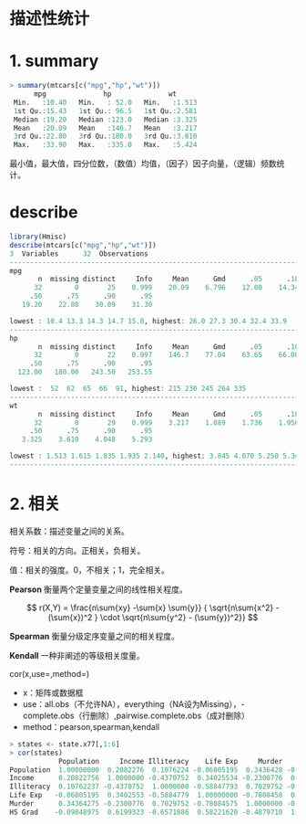 # 描述性统计

# 1. summary

```r
> summary(mtcars[c("mpg","hp","wt")])
      mpg              hp              wt       
 Min.   :10.40   Min.   : 52.0   Min.   :1.513  
 1st Qu.:15.43   1st Qu.: 96.5   1st Qu.:2.581  
 Median :19.20   Median :123.0   Median :3.325  
 Mean   :20.09   Mean   :146.7   Mean   :3.217  
 3rd Qu.:22.80   3rd Qu.:180.0   3rd Qu.:3.610  
 Max.   :33.90   Max.   :335.0   Max.   :5.424  
```

最小值，最大值，四分位数，（数值）均值，（因子）因子向量，（逻辑）频数统计。

# describe
```r
library(Hmisc)
describe(mtcars[c("mpg","hp","wt")])
3  Variables      32  Observations
-------------------------------------------------------------------------------------
mpg 
       n  missing distinct     Info     Mean      Gmd      .05      .10      .25 
      32        0       25    0.999    20.09    6.796    12.00    14.34    15.43 
     .50      .75      .90      .95 
   19.20    22.80    30.09    31.30 

lowest : 10.4 13.3 14.3 14.7 15.0, highest: 26.0 27.3 30.4 32.4 33.9
-------------------------------------------------------------------------------------
hp 
       n  missing distinct     Info     Mean      Gmd      .05      .10      .25 
      32        0       22    0.997    146.7    77.04    63.65    66.00    96.50 
     .50      .75      .90      .95 
  123.00   180.00   243.50   253.55 

lowest :  52  62  65  66  91, highest: 215 230 245 264 335
-------------------------------------------------------------------------------------
wt 
       n  missing distinct     Info     Mean      Gmd      .05      .10      .25 
      32        0       29    0.999    3.217    1.089    1.736    1.956    2.581 
     .50      .75      .90      .95 
   3.325    3.610    4.048    5.293 

lowest : 1.513 1.615 1.835 1.935 2.140, highest: 3.845 4.070 5.250 5.345 5.424
-------------------------------------------------------------------------------------

```

# 2. 相关

相关系数：描述变量之间的关系。

符号：相关的方向。正相关，负相关。

值：相关的强度。0，不相关；1，完全相关。

**Pearson**
衡量两个定量变量之间的线性相关程度。

$$ r(X,Y) = \frac{n\sum{xy} -\sum{x} \sum{y}}
{ \sqrt{n\sum{x^2} - (\sum{x})^2 } \cdot \sqrt{n\sum{y^2} - (\sum{y})^2}}  $$

**Spearman**
衡量分级定序变量之间的相关程度。

**Kendall**
一种非阐述的等级相关度量。

cor(x,use=,method=)
- x：矩阵或数据框
- use：all.obs（不允许NA），everything（NA设为Missing），- complete.obs（行删除）,pairwise.complete.obs（成对删除）
- method：pearson,spearman,kendall

```r
> states <- state.x77[,1:6]
> cor(states)
            Population     Income Illiteracy    Life Exp     Murder     HS Grad
Population  1.00000000  0.2082276  0.1076224 -0.06805195  0.3436428 -0.09848975
Income      0.20822756  1.0000000 -0.4370752  0.34025534 -0.2300776  0.61993232
Illiteracy  0.10762237 -0.4370752  1.0000000 -0.58847793  0.7029752 -0.65718861
Life Exp   -0.06805195  0.3402553 -0.5884779  1.00000000 -0.7808458  0.58221620
Murder      0.34364275 -0.2300776  0.7029752 -0.78084575  1.0000000 -0.48797102
HS Grad    -0.09848975  0.6199323 -0.6571886  0.58221620 -0.4879710  1.00000000
```